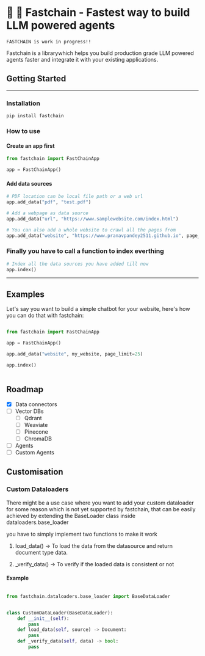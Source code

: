 # 🚀 🔗 Fastchain - Fastest way to build LLM powered agents

`FASTCHAIN is work in progress!!`

Fastchain is a librarywhich helps you build production grade LLM powered agents faster and integrate it with your existing applications.

## Getting Started

---

### Installation

```
pip install fastchain
```

### How to use

#### Create an app first

```python
from fastchain import FastChainApp

app = FastChainApp()

```

#### Add data sources

```python
# PDF location can be local file path or a web url
app.add_data("pdf", "test.pdf")

# Add a webpage as data source
app.add_data("url", "https://www.samplewebsite.com/index.html")

# You can also add a whole website to crawl all the pages from
app.add_data("website", "https://www.pranavpandey2511.github.io", page_limit=50)
```

### Finally you have to call a function to index everthing

```python
# Index all the data sources you have added till now
app.index()
```

---

## Examples

Let's say you want to build a simple chatbot for your website, here's how you can do that with fastchain:

```python

from fastchain import FastChainApp

app = FastChainApp()

app.add_data("website", my_website, page_limit=25)

app.index()



```

## Roadmap

- [x] Data connectors
- [ ] Vector DBs
  - [ ] Qdrant
  - [ ] Weaviate
  - [ ] Pinecone
  - [ ] ChromaDB
- [ ] Agents
- [ ] Custom Agents

## Customisation

### Custom Dataloaders

There might be a use case where you want to add your custom dataloader for some reason which is not yet supported by fastchain,
that can be easily achieved by extending the BaseLoader class inside dataloaders.base_loader

you have to simply implement two functions to make it work

1. load_data() -> To load the data from the datasource and return document type data.

2. \_verify_data() -> To verify if the loaded data is consistent or not

#### Example

```python

from fastchain.dataloaders.base_loader import BaseDataLoader


class CustomDataLoader(BaseDataLoader):
    def __init__(self):
        pass
    def load_data(self, source) -> Document:
        pass
    def _verify_data(self, data) -> bool:
        pass

```
